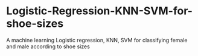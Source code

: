 # Logistic-Regression-KNN-SVM-for-shoe-sizes
A machine learning Logistic  regression, KNN, SVM for classifying female and male according to shoe sizes
